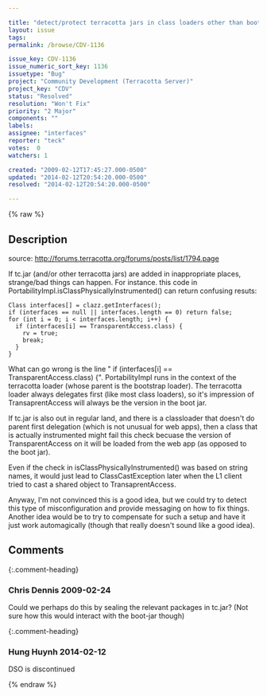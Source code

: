 ```yaml
---

title: "detect/protect terracotta jars in class loaders other than boot and internal TC loader"
layout: issue
tags: 
permalink: /browse/CDV-1136

issue_key: CDV-1136
issue_numeric_sort_key: 1136
issuetype: "Bug"
project: "Community Development (Terracotta Server)"
project_key: "CDV"
status: "Resolved"
resolution: "Won't Fix"
priority: "2 Major"
components: ""
labels: 
assignee: "interfaces"
reporter: "teck"
votes:  0
watchers: 1

created: "2009-02-12T17:45:27.000-0500"
updated: "2014-02-12T20:54:20.000-0500"
resolved: "2014-02-12T20:54:20.000-0500"

---
```




{% raw %}



## Description

<div markdown="1" class="description">

source: http://forums.terracotta.org/forums/posts/list/1794.page

If tc.jar (and/or other terracotta jars) are added in inappropriate places, strange/bad things can happen. For instance. this code in PortabilityImpl.isClassPhysicallyInstrumented() can return confusing resuts:


    Class interfaces[] = clazz.getInterfaces();
    if (interfaces == null || interfaces.length == 0) return false;
    for (int i = 0; i < interfaces.length; i++) {
      if (interfaces[i] == TransparentAccess.class) {
        rv = true;
        break;
      }
    }

What can go wrong is the line " if (interfaces[i] == TransparentAccess.class) {". PortabilityImpl runs in the context of the terracotta loader (whose parent is the bootstrap loader). The terracotta loader always delegates first (like most class loaders), so it's impression of TransaprentAccess will always be the version in the boot jar. 

If tc.jar is also out in regular land, and there is a classloader that doesn't do parent first delegation (which is not unusual for web apps), then a class that is actually instrumented might fail this check becuase the version of TransparentAccess on it will be loaded from the web app (as opposed to the boot jar). 

Even if the check in isClassPhysicallyInstrumented() was based on string names, it would just lead to ClassCastException later when the L1 client tried to cast a shared object to TransaprentAccess.

Anyway, I'm not convinced this is a good idea, but we could try to detect this type of misconfiguration and provide messaging on how to fix things. Another idea would be to try to compensate for such a setup and have it just work automagically (though that really doesn't sound like a good idea). 






</div>

## Comments


{:.comment-heading}
### **Chris Dennis** <span class="date">2009-02-24</span>

<div markdown="1" class="comment">

Could we perhaps do this by sealing the relevant packages in tc.jar? (Not sure how this would interact with the boot-jar though)

</div>


{:.comment-heading}
### **Hung Huynh** <span class="date">2014-02-12</span>

<div markdown="1" class="comment">

DSO is discontinued

</div>



{% endraw %}
